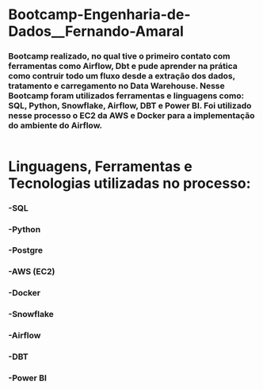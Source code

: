 # Bootcamp-Engenharia-de-Dados__Fernando-Amaral

### Bootcamp realizado, no qual tive o primeiro contato com ferramentas como Airflow, Dbt e pude aprender na prática como contruir todo um fluxo desde a extração dos dados, tratamento e carregamento no Data Warehouse. Nesse Bootcamp foram utilizados ferramentas e linguagens como: SQL, Python, Snowflake, Airflow, DBT e Power BI. Foi utilizado nesse processo o EC2 da AWS e Docker para a implementação do ambiente do Airflow.

<div align="center">
<img src="https://desblogada.files.wordpress.co..." width="0px" />
</div>

# Linguagens, Ferramentas e Tecnologias utilizadas no processo:
### -SQL
### -Python
### -Postgre
### -AWS (EC2)
### -Docker
### -Snowflake
### -Airflow
### -DBT
### -Power BI
